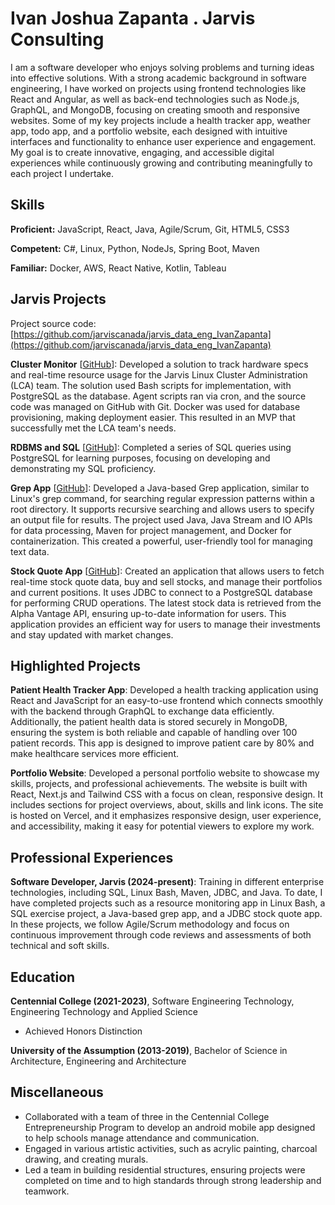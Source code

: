 # Ivan Joshua Zapanta . Jarvis Consulting

I am a software developer who enjoys solving problems and turning ideas into  effective solutions. With a strong academic background in software engineering, I have worked on projects using frontend technologies like React and Angular, as well as back-end technologies such as Node.js, GraphQL, and MongoDB, focusing on creating smooth and responsive websites. Some of my key projects include a health tracker app, weather app, todo app, and a portfolio website, each designed with intuitive interfaces and functionality to enhance user experience and engagement. My goal is to create innovative, engaging, and accessible digital experiences while continuously growing and contributing meaningfully to each project I undertake.

## Skills

**Proficient:** JavaScript, React, Java, Agile/Scrum, Git, HTML5, CSS3

**Competent:** C#, Linux, Python, NodeJs, Spring Boot, Maven

**Familiar:** Docker, AWS, React Native, Kotlin, Tableau

## Jarvis Projects

Project source code: [https://github.com/jarviscanada/jarvis_data_eng_IvanZapanta](https://github.com/jarviscanada/jarvis_data_eng_IvanZapanta)


**Cluster Monitor** [[GitHub](https://github.com/jarviscanada/jarvis_data_eng_IvanZapanta/tree/masterhttps://github.com/jarviscanada/jarvis_data_eng_IvanZapanta/tree/develop/linux_sql)]: Developed a solution to track hardware specs and real-time resource usage for the Jarvis Linux Cluster Administration (LCA) team. The solution used Bash scripts for implementation, with PostgreSQL as the database. Agent scripts ran via cron, and the source code was managed on GitHub with Git. Docker was used for database provisioning, making deployment easier. This resulted in an MVP that successfully met the LCA team's needs.

**RDBMS and SQL** [[GitHub](https://github.com/jarviscanada/jarvis_data_eng_IvanZapanta/tree/masterhttps://github.com/jarviscanada/jarvis_data_eng_IvanZapanta/tree/develop/sql)]: Completed a series of SQL queries using PostgreSQL for learning purposes, focusing on developing and demonstrating my SQL proficiency.

**Grep App** [[GitHub](https://github.com/jarviscanada/jarvis_data_eng_IvanZapanta/tree/masterhttps://github.com/jarviscanada/jarvis_data_eng_IvanZapanta/tree/develop/core_java/grep)]: Developed a Java-based Grep application, similar to Linux's grep command, for searching regular expression patterns within a root directory. It supports recursive searching and allows users to specify an output file for results. The project used Java, Java Stream and IO APIs for data processing, Maven for project management, and Docker for containerization. This created a powerful, user-friendly tool for managing text data.

**Stock Quote App** [[GitHub](https://github.com/jarviscanada/jarvis_data_eng_IvanZapanta/tree/masterhttps://github.com/jarviscanada/jarvis_data_eng_IvanZapanta/tree/develop/core_java/jdbc)]: Created an application that allows users to fetch real-time stock quote data, buy and sell stocks, and manage their portfolios and current positions. It uses JDBC to connect to a PostgreSQL database for performing CRUD operations. The latest stock data is retrieved from the Alpha Vantage API, ensuring up-to-date information for users. This application provides an efficient way for users to manage their investments and stay updated with market changes.


## Highlighted Projects
**Patient Health Tracker App**: Developed a health tracking application using React and JavaScript for an easy-to-use frontend which connects smoothly with the backend through GraphQL to exchange data efficiently. Additionally, the patient health data is stored securely in MongoDB, ensuring the system is both reliable and capable of handling over 100 patient records. This app is designed to improve patient care by 80% and make healthcare services more efficient.

**Portfolio Website**: Developed a personal portfolio website to showcase my skills, projects, and professional achievements. The website is built with React, Next.js and Tailwind CSS with a focus on clean, responsive design. It includes sections for project overviews, about, skills and link icons. The site is hosted on Vercel, and it emphasizes responsive design, user experience, and accessibility, making it easy for potential viewers to explore my work.


## Professional Experiences

**Software Developer, Jarvis (2024-present)**: Training in different enterprise technologies, including SQL, Linux Bash, Maven, JDBC, and Java. To date, I have completed projects such as a resource monitoring app in Linux Bash, a SQL exercise project, a Java-based grep app, and a JDBC stock quote app. In these projects, we follow Agile/Scrum methodology and focus on continuous improvement through code reviews and assessments of both technical and soft skills.


## Education
**Centennial College (2021-2023)**, Software Engineering Technology, Engineering Technology and Applied Science
- Achieved Honors Distinction

**University of the Assumption (2013-2019)**, Bachelor of Science in Architecture, Engineering and Architecture


## Miscellaneous
- Collaborated with a team of three in the Centennial College Entrepreneurship Program to develop an android mobile app designed to help schools manage attendance and communication.
- Engaged in various artistic activities, such as acrylic painting, charcoal drawing, and creating murals.
- Led a team in building residential structures, ensuring projects were completed on time and to high standards through strong leadership and teamwork.
